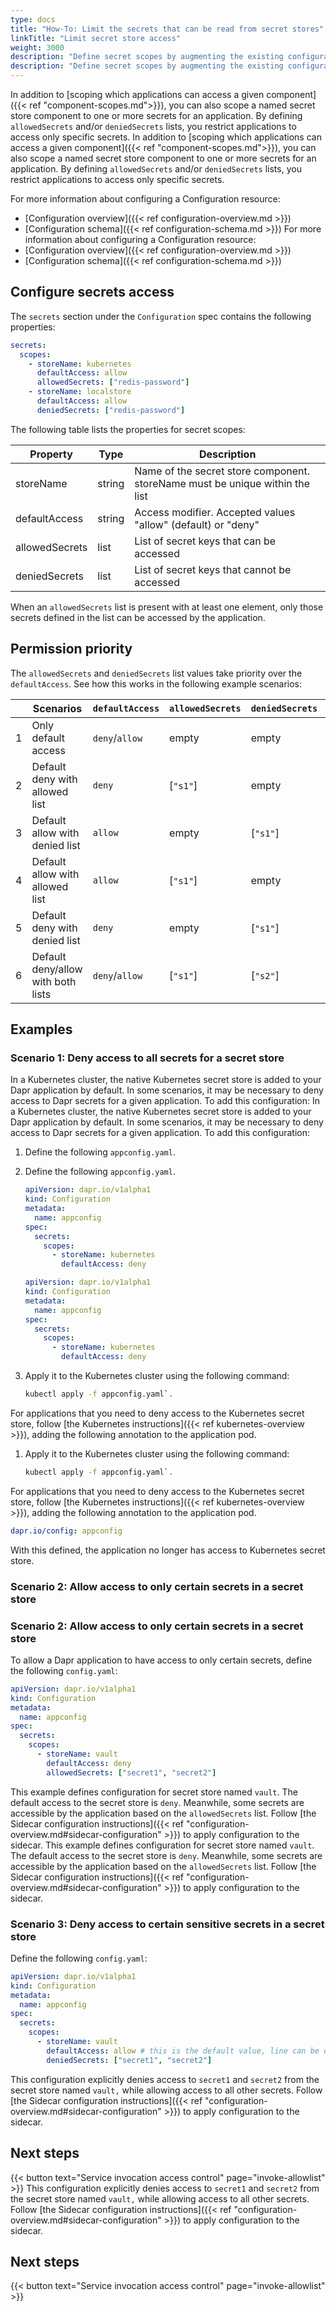```yaml
---
type: docs
title: "How-To: Limit the secrets that can be read from secret stores"
linkTitle: "Limit secret store access"
weight: 3000
description: "Define secret scopes by augmenting the existing configuration resource with restrictive permissions."
description: "Define secret scopes by augmenting the existing configuration resource with restrictive permissions."
---
```


In addition to [scoping which applications can access a given component]({{< ref "component-scopes.md">}}), you can also scope a named secret store component to one or more secrets for an application. By defining `allowedSecrets` and/or `deniedSecrets` lists, you restrict applications to access only specific secrets.
In addition to [scoping which applications can access a given component]({{< ref "component-scopes.md">}}), you can also scope a named secret store component to one or more secrets for an application. By defining `allowedSecrets` and/or `deniedSecrets` lists, you restrict applications to access only specific secrets.

For more information about configuring a Configuration resource:
- [Configuration overview]({{< ref configuration-overview.md >}})
- [Configuration schema]({{< ref configuration-schema.md >}})
For more information about configuring a Configuration resource:
- [Configuration overview]({{< ref configuration-overview.md >}})
- [Configuration schema]({{< ref configuration-schema.md >}})

## Configure secrets access

The `secrets` section under the `Configuration` spec contains the following properties:

```yml
secrets:
  scopes:
    - storeName: kubernetes
      defaultAccess: allow
      allowedSecrets: ["redis-password"]
    - storeName: localstore
      defaultAccess: allow
      deniedSecrets: ["redis-password"]
```

The following table lists the properties for secret scopes:

| Property       | Type   | Description |
|----------------|--------|-------------|
| storeName      | string | Name of the secret store component. storeName must be unique within the list
| defaultAccess  | string | Access modifier. Accepted values "allow" (default) or "deny"
| allowedSecrets | list   | List of secret keys that can be accessed
| deniedSecrets  | list   | List of secret keys that cannot be accessed

When an `allowedSecrets` list is present with at least one element, only those secrets defined in the list can be accessed by the application.

## Permission priority

The `allowedSecrets` and `deniedSecrets` list values take priority over the `defaultAccess`. See how this works in the following example scenarios:

|  | Scenarios | `defaultAccess` | `allowedSecrets` | `deniedSecrets` | `permission`
|--| ----- | ------- | -----------| ----------| ------------
| 1 | Only default access  | `deny`/`allow` | empty | empty | `deny`/`allow`
| 2 | Default deny with allowed list | `deny` | [`"s1"`] | empty | only `"s1"` can be accessed
| 3 | Default allow with denied list | `allow` | empty | [`"s1"`] | only `"s1"` cannot be accessed
| 4 | Default allow with allowed list  | `allow` | [`"s1"`] | empty | only `"s1"` can be accessed
| 5 | Default deny with denied list  | `deny` | empty | [`"s1"`] | `deny`
| 6 | Default deny/allow with both lists  | `deny`/`allow` | [`"s1"`] | [`"s2"`] | only `"s1"` can be accessed

## Examples

### Scenario 1: Deny access to all secrets for a secret store

In a Kubernetes cluster, the native Kubernetes secret store is added to your Dapr application by default. In some scenarios, it may be necessary to deny access to Dapr secrets for a given application. To add this configuration: 
In a Kubernetes cluster, the native Kubernetes secret store is added to your Dapr application by default. In some scenarios, it may be necessary to deny access to Dapr secrets for a given application. To add this configuration: 

1. Define the following `appconfig.yaml`. 
1. Define the following `appconfig.yaml`. 

   ```yaml
   apiVersion: dapr.io/v1alpha1
   kind: Configuration
   metadata:
     name: appconfig
   spec:
     secrets:
       scopes:
         - storeName: kubernetes
           defaultAccess: deny
   ```
   ```yaml
   apiVersion: dapr.io/v1alpha1
   kind: Configuration
   metadata:
     name: appconfig
   spec:
     secrets:
       scopes:
         - storeName: kubernetes
           defaultAccess: deny
   ```

1. Apply it to the Kubernetes cluster using the following command:

   ```bash
   kubectl apply -f appconfig.yaml`.
   ```

For applications that you need to deny access to the Kubernetes secret store, follow [the Kubernetes instructions]({{< ref kubernetes-overview >}}), adding the following annotation to the application pod.
1. Apply it to the Kubernetes cluster using the following command:

   ```bash
   kubectl apply -f appconfig.yaml`.
   ```

For applications that you need to deny access to the Kubernetes secret store, follow [the Kubernetes instructions]({{< ref kubernetes-overview >}}), adding the following annotation to the application pod.

```yaml
dapr.io/config: appconfig
```

With this defined, the application no longer has access to Kubernetes secret store.

### Scenario 2: Allow access to only certain secrets in a secret store
### Scenario 2: Allow access to only certain secrets in a secret store

To allow a Dapr application to have access to only certain secrets, define the following `config.yaml`:

```yaml
apiVersion: dapr.io/v1alpha1
kind: Configuration
metadata:
  name: appconfig
spec:
  secrets:
    scopes:
      - storeName: vault
        defaultAccess: deny
        allowedSecrets: ["secret1", "secret2"]
```

This example defines configuration for secret store named `vault`. The default access to the secret store is `deny`. Meanwhile, some secrets are accessible by the application based on the `allowedSecrets` list. Follow [the Sidecar configuration instructions]({{< ref "configuration-overview.md#sidecar-configuration" >}}) to apply configuration to the sidecar.
This example defines configuration for secret store named `vault`. The default access to the secret store is `deny`. Meanwhile, some secrets are accessible by the application based on the `allowedSecrets` list. Follow [the Sidecar configuration instructions]({{< ref "configuration-overview.md#sidecar-configuration" >}}) to apply configuration to the sidecar.

### Scenario 3: Deny access to certain sensitive secrets in a secret store

Define the following `config.yaml`:

```yaml
apiVersion: dapr.io/v1alpha1
kind: Configuration
metadata:
  name: appconfig
spec:
  secrets:
    scopes:
      - storeName: vault
        defaultAccess: allow # this is the default value, line can be omitted
        deniedSecrets: ["secret1", "secret2"]
```

This configuration explicitly denies access to `secret1` and `secret2` from the secret store named `vault,` while allowing access to all other secrets. Follow [the Sidecar configuration instructions]({{< ref "configuration-overview.md#sidecar-configuration" >}}) to apply configuration to the sidecar.

## Next steps

{{< button text="Service invocation access control" page="invoke-allowlist" >}}
This configuration explicitly denies access to `secret1` and `secret2` from the secret store named `vault,` while allowing access to all other secrets. Follow [the Sidecar configuration instructions]({{< ref "configuration-overview.md#sidecar-configuration" >}}) to apply configuration to the sidecar.

## Next steps

{{< button text="Service invocation access control" page="invoke-allowlist" >}}
